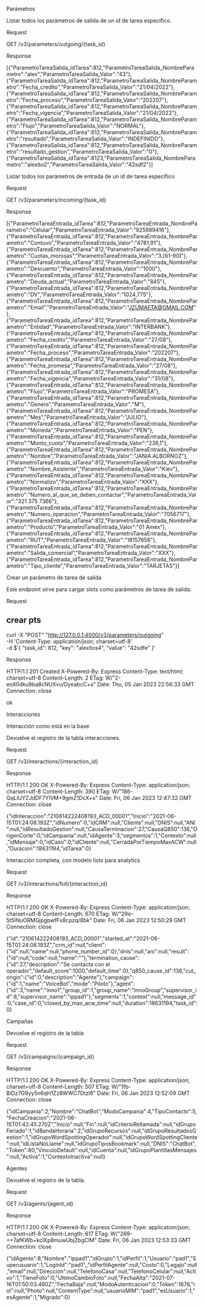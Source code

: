 Parámetros



Listar todos los parámetros de salida de un id de tarea específico.



Request

GET /v3/parameters/outgoing/{task_id}

Response

[{"ParametroTareaSalida_idTarea":812,"ParametroTareaSalida_NombreParametro":"alex","ParametroTareaSalida_Valor":"43"},{"ParametroTareaSalida_idTarea":812,"ParametroTareaSalida_NombreParametro":"Fecha_credito","ParametroTareaSalida_Valor":"21/04/2022"},{"ParametroTareaSalida_idTarea":812,"ParametroTareaSalida_NombreParametro":"Fecha_proceso","ParametroTareaSalida_Valor":"202207"},{"ParametroTareaSalida_idTarea":812,"ParametroTareaSalida_NombreParametro":"Fecha_vigencia","ParametroTareaSalida_Valor":"21/04/2022"},{"ParametroTareaSalida_idTarea":812,"ParametroTareaSalida_NombreParametro":"Flujo","ParametroTareaSalida_Valor":"NORMAL"},{"ParametroTareaSalida_idTarea":812,"ParametroTareaSalida_NombreParametro":"resultado","ParametroTareaSalida_Valor":"INDEFINIDO"},{"ParametroTareaSalida_idTarea":812,"ParametroTareaSalida_NombreParametro":"resultado_gestion","ParametroTareaSalida_Valor":"0"},{"ParametroTareaSalida_idTarea":8123,"ParametroTareaSalida_NombreParametro":"alexito2","ParametroTareaSalida_Valor":"42sdf2"}]





Listar todos los parámetros de entrada de un id de tarea específico

Request

GET /v3/parameters/incoming/{task_id}

Response

[{"ParametroTareaEntrada_idTarea":812,"ParametroTareaEntrada_NombreParametro":"Celular","ParametroTareaEntrada_Valor":"925989416"},{"ParametroTareaEntrada_idTarea":812,"ParametroTareaEntrada_NombreParametro":"Contuvo","ParametroTareaEntrada_Valor":"4781,91"},{"ParametroTareaEntrada_idTarea":812,"ParametroTareaEntrada_NombreParametro":"Cuotas_morosas","ParametroTareaEntrada_Valor":"3.[61-90]"},{"ParametroTareaEntrada_idTarea":812,"ParametroTareaEntrada_NombreParametro":"Descuento","ParametroTareaEntrada_Valor":"1000"},{"ParametroTareaEntrada_idTarea":812,"ParametroTareaEntrada_NombreParametro":"Deuda_actual","ParametroTareaEntrada_Valor":"845"},{"ParametroTareaEntrada_idTarea":812,"ParametroTareaEntrada_NombreParametro":"DV","ParametroTareaEntrada_Valor":"1024,775"},{"ParametroTareaEntrada_idTarea":812,"ParametroTareaEntrada_NombreParametro":"Email","ParametroTareaEntrada_Valor":"JZUMAETA@GMAIL.COM"},{"ParametroTareaEntrada_idTarea":812,"ParametroTareaEntrada_NombreParametro":"Entidad","ParametroTareaEntrada_Valor":"INTERBANK"},{"ParametroTareaEntrada_idTarea":812,"ParametroTareaEntrada_NombreParametro":"Fecha_credito","ParametroTareaEntrada_Valor":"27/08"},{"ParametroTareaEntrada_idTarea":812,"ParametroTareaEntrada_NombreParametro":"Fecha_proceso","ParametroTareaEntrada_Valor":"202207"},{"ParametroTareaEntrada_idTarea":812,"ParametroTareaEntrada_NombreParametro":"Fecha_promesa","ParametroTareaEntrada_Valor":"27/08"},{"ParametroTareaEntrada_idTarea":812,"ParametroTareaEntrada_NombreParametro":"Fecha_vigencia","ParametroTareaEntrada_Valor":"31/08"},{"ParametroTareaEntrada_idTarea":812,"ParametroTareaEntrada_NombreParametro":"Flujo","ParametroTareaEntrada_Valor":"PROMESA"},{"ParametroTareaEntrada_idTarea":812,"ParametroTareaEntrada_NombreParametro":"Genero","ParametroTareaEntrada_Valor":"M"},{"ParametroTareaEntrada_idTarea":812,"ParametroTareaEntrada_NombreParametro":"Mes","ParametroTareaEntrada_Valor":"JULIO"},{"ParametroTareaEntrada_idTarea":812,"ParametroTareaEntrada_NombreParametro":"Moneda","ParametroTareaEntrada_Valor":"PEN"},{"ParametroTareaEntrada_idTarea":812,"ParametroTareaEntrada_NombreParametro":"Monto_cuota","ParametroTareaEntrada_Valor":"236,1"},{"ParametroTareaEntrada_idTarea":812,"ParametroTareaEntrada_NombreParametro":"Nombre","ParametroTareaEntrada_Valor":"JANIA ALBORNOZ"},{"ParametroTareaEntrada_idTarea":812,"ParametroTareaEntrada_NombreParametro":"Nombre_Asistente","ParametroTareaEntrada_Valor":"Kiev"},{"ParametroTareaEntrada_idTarea":812,"ParametroTareaEntrada_NombreParametro":"Normalizo","ParametroTareaEntrada_Valor":"XXX"},{"ParametroTareaEntrada_idTarea":812,"ParametroTareaEntrada_NombreParametro":"Numero_al_que_se_deben_contactar","ParametroTareaEntrada_Valor":"321 375 7366"},{"ParametroTareaEntrada_idTarea":812,"ParametroTareaEntrada_NombreParametro":"Numero_operacion","ParametroTareaEntrada_Valor":"7056717"},{"ParametroTareaEntrada_idTarea":812,"ParametroTareaEntrada_NombreParametro":"Producto","ParametroTareaEntrada_Valor":"01 Amex"},{"ParametroTareaEntrada_idTarea":812,"ParametroTareaEntrada_NombreParametro":"RUT","ParametroTareaEntrada_Valor":"18157658"},{"ParametroTareaEntrada_idTarea":812,"ParametroTareaEntrada_NombreParametro":"Salida_comercial","ParametroTareaEntrada_Valor":"XXX"},{"ParametroTareaEntrada_idTarea":812,"ParametroTareaEntrada_NombreParametro":"Tipo_cliente","ParametroTareaEntrada_Valor":"TARJETAS"}]



Crear un parámetro de tarea de salida



Este endpoint sirve para cargar slots como parámetros de tarea de salida.



Request

## crear pts
curl -X "POST" "http://127.0.0.1:4000/v3/parameters/outgoing" \
     -H 'Content-Type: application/json; charset=utf-8' \
     -d $'{
  "task_id": 812,
  "key": "alexitos4",
  "value": "42sdfe"
}'



Response

HTTP/1.1 201 Created
X-Powered-By: Express
Content-Type: text/html; charset=utf-8
Content-Length: 2
ETag: W/"2-eoX0dku9ba8cNUXvu/DyeabcC+s"
Date: Thu, 05 Jan 2023 22:56:33 GMT
Connection: close

ok





Interacciones



Interacción como está en la base

Devuelve el registro de la tabla interacciones.



Request

GET /v3/interactions/{interaction_id}



Response

HTTP/1.1 200 OK
X-Powered-By: Express
Content-Type: application/json; charset=utf-8
Content-Length: 390
ETag: W/"186-QqLlUYZJdDF7YIVM+9gmZ1DcX+s"
Date: Fri, 06 Jan 2023 12:47:32 GMT
Connection: close

{"idInteraccion":"210614222408193_ACD_00001","Inicio":"2021-06-15T01:24:08.193Z","idNumero":0,"idCRM":null,"Cliente":null,"DNIS":null,"ANI":null,"idResultadoGestion":null,"CausaTerminacion":27,"CausaQ850":136,"OrigenCorte":0,"idCampania":null,"idAgente":3,"segmentos":1,"Contexto":null,"idMensaje":0,"idCaso":0,"idCliente":null,"CerradaPorTiempoMaxACW":null,"Duracion":18631194,"idTarea":0}





Interacción completa, con modelo listo para analytics



Request

GET /v3/interactions/full/{interaction_id}



Response

HTTP/1.1 200 OK
X-Powered-By: Express
Content-Type: application/json; charset=utf-8
Content-Length: 670
ETag: W/"29e-5t5INuORMGjpgpwfFx8cpzq/8bk"
Date: Fri, 06 Jan 2023 12:50:29 GMT
Connection: close

{"id":"210614222408193_ACD_00001","started_at":"2021-06-15T01:24:08.193Z","crm_id":null,"client":{"id":null,"name":null,"phone_number_id":0},"dnis":null,"ani":null,"result":{"id":null,"code":null,"name":""},"termination_cause":{"id":27,"description":"Se contacta con el operador","default_score":1000,"default_time":0},"q850_cause_id":136,"cut_origin":{"id":0,"description":"Agente"},"campaign":{"id":1,"name":"VoiceBot","mode":"Piloto"},"agent":{"id":3,"name":"inno1","group_id":1,"group_name":"InnoGroup","supervisor_id":8,"supervisor_name":"ippad1"},"segments":1,"context":null,"message_id":0,"case_id":0,"closed_by_max_acw_time":null,"duration":18631194,"task_id":0}





Campañas



Devuelve el registro de la tabla

Request

GET /v3/campaigns/{campaign_id}



Response

HTTP/1.1 200 OK
X-Powered-By: Express
Content-Type: application/json; charset=utf-8
Content-Length: 507
ETag: W/"1fb-BiDz7G9yy5n6qH1Zz8WWC7Dtzl8"
Date: Fri, 06 Jan 2023 12:52:09 GMT
Connection: close

{"idCampania":2,"Nombre":"ChatBot","ModoCampania":4,"TipoContacto":5,"FechaCreacion":"2021-06-15T01:42:45.270Z","Inicio":null,"Fin":null,"idCriterioRellamada":null,"idGrupoFeriado":1,"idBandaHoraria":2,"idGrupoRecursos":null,"idGrupoResultadosGestion":1,"idGrupoWordSpottingOperador":null,"idGrupoWordSpottingCliente":null,"idListaNoLlame":null,"idGrupoTiposBookmark":null,"DNIS":"ChatBot","Token":80,"VinculoDefault":null,"idCuenta":null,"idGrupoPlantillasMensajes":null,"Activa":1,"ContextoInactiva":null}





Agentes



Devuelve el registro de la tabla.



Request

GET /v3/agents/{agent_id}





Response

HTTP/1.1 200 OK
X-Powered-By: Express
Content-Type: application/json; charset=utf-8
Content-Length: 617
ETag: W/"269-++7afKWb+kclXp8muwUbjZbgClM"
Date: Fri, 06 Jan 2023 12:53:33 GMT
Connection: close

{"idAgente":8,"Nombre":"ippad1","idGrupo":1,"idPerfil":1,"Usuario":"pad1","Superusuario":1,"LoginId":"pad1",,"idPerfilAgente":null,"Costo":0,"Legajo":null,"email":null,"Direccion":null,"TelefonoCasa":null,"TelefonoCelular":null,"Activo":1,"TieneFoto":0,"UltimoCambioFoto":null,"FechaAlta":"2021-07-16T01:50:03.460Z","FechaBaja":null,"ModoAutenticacion":0,"Token":1676,"rol":null,"Photo":null,"ContentType":null,"usuarioMIM":"pad1","esUsuario":1,"esAgente":1,"Migrado":0}